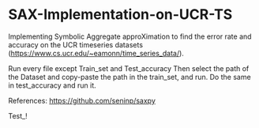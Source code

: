 # SAX-Implementation-on-UCR-TS
Implementing Symbolic Aggregate approXimation to find the error rate and accuracy on the UCR timeseries datasets (https://www.cs.ucr.edu/~eamonn/time_series_data/).

Run every file except Train_set and Test_accuracy
Then select the path of the Dataset and copy-paste the path in the train_set, and run.
Do the same in test_accuracy and run it.

References:
https://github.com/seninp/saxpy

Test_!


